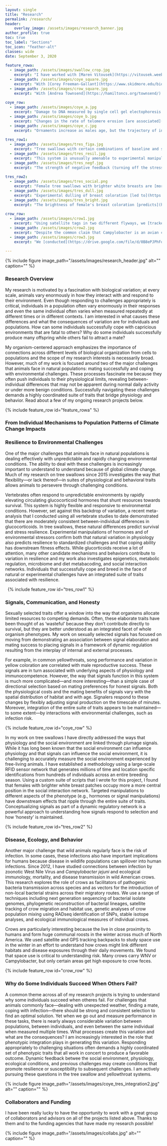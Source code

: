 ```yaml
---
layout: single
title: "Research"
permalink: /research/
header:
    overlay_image: /assets/images/research_banner.jpg
author_profile: true
toc: true
toc_label: "Sections"
toc_icon: "feather-alt"
classes: wide
date: September 3, 2020
   
feature_rowa:
  - image_path: /assets/images/swallow_crop.jpg
    excerpt: "I have worked with [Maren Vitousek](https://vitousek.weebly.com/) tree swallows since 2015 on a population that has been continuously studied since 1985."
  - image_path: /assets/images/coye_square.jpg
    excerpt: "With [Corey Freeman-Gallant](https://www.skidmore.edu/biology/faculty/freeman_gallant.php) I have maintained a banded population of common yellowthroats since 2005."
  - image_path: /assets/images/crow_square.jpg
    excerpt: "With [Andrea Townsend](https://hamiltoncs.org/townsend/) I have worked on disease ecology in American crows since 2012."
    
coye_row:
  - image_path: /assets/images/coye_a.jpg
    excerpt: "Damage to DNA measured by single cell gel electophoresis [is related](https://drive.google.com/file/d/0B8ePJPhFoSk4eTRpcld1dk11SGM/edit) to elaborate male ornaments in yellowthroats."
  - image_path: /assets/images/coye_b.jpg
    excerpt: "Changes in the rate of telomere erosion [are associated](https://drive.google.com/file/d/1Dyde8fFwhiXWYq9Gd96ZvnJxeYJ-PLHb/view) with changes in ornamentation."
  - image_path: /assets/images/coye_c.jpg
    excerpt: "Ornaments increase as males age, but the trajectory of increase [differs](https://drive.google.com/file/d/1tovx3J3ZKkSMeGYWkTYpYrhW8wcoVWiF/view) with blood parasite infection history."
    
tres_row1:
  - image_path: /assets/images/tres_figa.jpg
    excerpt: "Tree swallows with certain combinations of baseline and stress-induced corticosterone [achieve](https://drive.google.com/file/d/1vGGRKDEzrJzbKdEm67jq_XJZEZCHvMgg/view) the highest reproductive success."
  - image_path: /assets/images/tres_resil.jpg
    excerpt: "This system is unusually amenable to experimental manipulations that lest us impose [realistic challenges](https://drive.google.com/file/d/1sPvZCSnlpsOaKGZlS-VSC5NLJbyEMUsP/view) and measure resilience."
  - image_path: /assets/images/tres_negf.jpg
    excerpt: "The strength of negative feedback (turning off the stress response) [predicts](https://drive.google.com/file/d/1Qj6ko_P1-nk3Lk2f_ImXEWjLk7dBuMZy/view) resilience to challenges and reproductive success."
    
tres_row2:
  - image_path: /assets/images/tres_social.png
    excerpt: "Female tree swallows with brighter white breasts are [more central](https://drive.google.com/file/d/1YTujZDQgugIg38Rv7qhFPs0BTKlN_6vz/view) in social interaction networks built from RFID records."
  - image_path: /assets/images/tres_dull.jpg
    excerpt: "Experimental dulling of breast coloration [led to](https://www.biorxiv.org/content/10.1101/826719v1) higher seasonal reproductive success."
  - image_path: /assets/images/tres_bright.jpg
    excerpt: "The brightness of female's breast coloration [predicts](https://drive.google.com/file/d/1sPvZCSnlpsOaKGZlS-VSC5NLJbyEMUsP/view) genome wide patterns of DNA methylation."
    
crow_row:
  - image_path: /assets/images/crow1.jpg
    excerpt: "Using satellite tags in two different flyways, we [tracked](https://drive.google.com/file/d/1x8yWKr0zK_PzXgBmybcZe6UwoixCos3L/view) year round movements of American crows."
  - image_path: /assets/images/crow2.jpg
    excerpt: "Despite the common claim that Campylobacter is an avian commensal with no negative effects, we [found](https://drive.google.com/file/d/1XjrQ6616DUlVvNun395dwKaR1txNkVhM/view) that infected adults had reduced survival."
  - image_path: /assets/images/crow3.jpg
    excerpt: "We [conducted](https://drive.google.com/file/d/0B8ePJPhFoSk4RVpFZk5DTkVFQ00/view) a detailed analysis of space use using GPS tracking during the winter roosting season to evaluate the potential for cross-species transmission of *C. jejuni* from crows."
        
---
```


{% include figure image_path="/assets/images/research_header.jpg" alt="" caption="" %}

### Research Overview

My research is motivated by a fascination with biological variation; at every scale, animals vary enormously in how they interact with and respond to their environment. Even though responding to challenges appropriately is critical, individuals in a population often vary enormously in their responses and even the same individual often varies when measured repeatedly at different times or in different contexts. I am interested in what causes these differences and what the consequences of variation are for individuals and populations. How can some individuals successfully cope with capricious environments that are fatal to others? Why do some individuals successfully produce many offspring while others fail to attract a mate? 

My organism-centered approach emphasizes the importance of connections across different levels of biological organization from cells to populations and the scope of my research interests is necessarily broad. However, much of my work is focused around two of the major challenges that animals face in natural populations: mating successfully and coping with environmental challenges. These processes fascinate me because they often push individuals to their physiological limits, revealing between-individual differences that may not be apparent during normal daily activity or under more benign conditions. Successfully navigating these challenges demands a highly coordinated suite of traits that bridge physiology and behavior. Read about a few of my ongoing research projects below.

{% include feature_row id="feature_rowa" %}

### From Individual Mechanisms to Population Patterns of Climate Change Impacts



### Resilience to Environmental Challenges

One of the major challenges that animals face in natural populations is dealing effectively with unpredictable and rapidly changing environmental conditions. The ability to deal with these challenges is increasingly important to understand to understand because of global climate change. Much of my research on tree swallows since 2015 investigates the way that flexibility—or lack thereof—in suites of physiological and behavioral traits allows animals to persevere through challenging conditions. 

Vertebrates often respond to unpredictable environments by rapidly elevating circulating glucocorticoid hormones that shunt resources towards survival. This system is highly flexible and responsive to environmental conditions. However, set against this backdrop of variation, a recent meta-analysis that I conducted using all vertebrate studies to date demonstrated that there are moderately consistent between-individual differences in glucocorticoids. In tree swallows, these natural differences predict survival and stress resilience. Experimental manipulations of hormones and of environmental stressors confirm both that natural variation in physiology also predicts resilience to standardized challenges and that coping ability has downstream fitness effects. While glucorticoids receive a lot of attention, many other candidate mechanisms and behaviors contribute to variation in resilience and my work also investigates epigenetics, metabolic regulation, microbiome and diet metabacoding, and social interaction networks. Individuals that successfully cope and breed in the face of natural or experimental challenges have an integrated suite of traits associated with resilience.

&nbsp;
{% include feature_row id="tres_row1" %}

### Signals, Communication, and Honesty

Sexually selected traits offer a window into the way that organisms allocate limited resources to competing demands. Often, these elaborate traits have been thought of as ‘wasteful’ because they don’t contribute directly to survival, but they are better understood as an integrated facet of whole organism phenotypes. My work on sexually selected signals has focused on moving from demonstrating an association between signal elaboration and mating success to placing signals in a framework of dynamic regulation resulting from the interplay of internal and external processes. 

For example, in common yellowthroats, song performance and variation in yellow coloration are correlated with male reproductive success. These signals are in turn associated with underlying aspects of physiology and immunocompetence. However, the way that signals function in this system is much more complicated—and more interesting—than a simple case of directional selection based on mating preferences for honest signals. Both the physiological costs and the mating benefits of signals vary with the spatial distribution of habitat and with age. Signalers respond to these changes by flexibly adjusting signal production on the timescale of minutes. Moreover, integration of the entire suite of traits appears to be maintained—to some extent—by interactions with environmental challenges, such as infection risk.

{% include feature_row id="coye_row" %}

In my work on tree swallows I have directly addressed the ways that physiology and the social environment are linked through plumage signals. While it has long been known that the social environment can influence physiology and that signals can influence the social environment, it is challenging to accurately measure the social environment experienced by free-living animals. I have established a methodology using a large-scale RFID sensor network that generates millions of time and location specific identifications from hundreds of individuals across an entire breeding season. Using a custom suite of scripts that I wrote for this project, I found that females with brighter white breast patches occupy more a more central position in the social interaction network. Targeted manipulations to different aspects of the phenotype (e.g., hormones or signal manipulations) have downstream effects that ripple through the entire suite of traits. Conceptualizing signals as part of a dynamic regulatory network is a powerful approach to understanding how signals respond to selection and how ‘honesty’ is maintained.

{% include feature_row id="tres_row2" %}

### Disease, Ecology, and Behavior

Another major challenge that wild animals regularly face is the risk of infection. In some cases, these infections also have important implications for humans because disease in wildlife populations can spillover into human infections. Since 2012, I have studied connections between infection by zoonotic West Nile Virus and *Campylobacter jejuni* and ecological immunology, mortality, and disease transmission in wild American crows. This research explores the role of crows as facilitators of pathogenic bacteria transmission across species and as vectors for the introduction of non-local bacterial strains across their migratory routes. We use a range of techniques including next generation sequencing of bacterial isolate genomes, phylogenetic reconstruction of bacterial lineages, satellite tracking of crow migration and habitat use, genetic analyses of crow population mixing using RADseq identification of SNPs, stable isotope analyses, and ecological immunological measures of individual crows. 

Crows are particularly interesting because the live in close proximity to humans and form huge communal roosts in the winter across much of North America. We used satellite and GPS tracking backpacks to study space use in the winter in an effort to understand how crows might link different habitats and disease exposures through their daily movements. We found that space use is critical to understanding risk. Many crows carry WNV or Campylobacter, but only certain areas get high exposure to crow feces.

{% include feature_row id="crow_row" %}

### Why do Some Individuals Succeed When Others Fail?

A common theme across all of my research projects is trying to understand why some individuals succeed when otheres fail. For challenges that animals commonly face—dealing with unexpected weather, finding a mate, coping with infection—there should be strong and consistent selection to find an optimal solution. Yet when we go out and measure performance in these tasks, there is nearly always considerable variation between populations, between individuals, and even between the same individual when measured multiple times. What processes create this variation and what are the consequences? I am increasingly interested in the role that phenotypic integration plays in generating this variation. Responding appropriately to challenging situations often demands a highly coordinated set of phenotypic traits that all work in concert to produce a favorable outcome. Dynamic feedback betwee the social environment, physiology, ecological conditions, and previous challenges may create conditions that promote resilience or susceptibility to subsequent challenges. I am actively pursuing these questions in the tree swallow and yellowthroat systems.

{% include figure image_path="/assets/images/coye_tres_integration2.jpg" alt="" caption="" %}

### Collaborators and Funding

I have been really lucky to have the opportunity to work with a great group of collaborators and advisors on all of the projects listed above. Thanks to them and to the funding agencies that have made my research possible!

{% include figure image_path="/assets/images/collabs.jpg" alt="" caption="" %}

